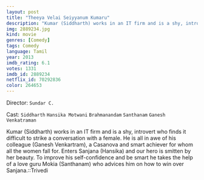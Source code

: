 ```yaml
---
layout: post
title: "Theeya Velai Seiyyanum Kumaru"
description: "Kumar (Siddharth) works in an IT firm and is a shy, introvert who finds it difficult to strike a conversation with a female. He is all in awe of his colleague (Ganesh Venkartram), a Casanova and smart achiever for whom all the women fall for. Enters Sanjana (Hansika) and our hero is smitten by her beauty. To improve his self-confidence and be smart he takes the help of a love guru Mokia (Santhanam) who advices him on how to win over Sanjana..."
img: 2889234.jpg
kind: movie
genres: [Comedy]
tags: Comedy 
language: Tamil
year: 2013
imdb_rating: 6.1
votes: 1331
imdb_id: 2889234
netflix_id: 70292836
color: 264653
---
```

Director: `Sundar C.`  

Cast: `Siddharth` `Hansika Motwani` `Brahmanandam` `Santhanam` `Ganesh Venkatraman` 

Kumar (Siddharth) works in an IT firm and is a shy, introvert who finds it difficult to strike a conversation with a female. He is all in awe of his colleague (Ganesh Venkartram), a Casanova and smart achiever for whom all the women fall for. Enters Sanjana (Hansika) and our hero is smitten by her beauty. To improve his self-confidence and be smart he takes the help of a love guru Mokia (Santhanam) who advices him on how to win over Sanjana.::Trivedi
